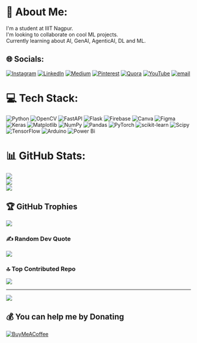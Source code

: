 # 💫 About Me:
I'm a student at IIIT Nagpur.<br>I'm looking to collaborate on cool ML projects.<br>Currently learning about AI, GenAI, AgenticAI, DL and ML.


## 🌐 Socials:
[![Instagram](https://img.shields.io/badge/Instagram-%23E4405F.svg?logo=Instagram&logoColor=white)](https://instagram.com/raghhaaaav) [![LinkedIn](https://img.shields.io/badge/LinkedIn-%230077B5.svg?logo=linkedin&logoColor=white)](https://www.linkedin.com/in/raghav-kankane-069157222/) [![Medium](https://img.shields.io/badge/Medium-12100E?logo=medium&logoColor=white)](https://medium.com/@raghavkankane07) [![Pinterest](https://img.shields.io/badge/Pinterest-%23E60023.svg?logo=Pinterest&logoColor=white)](https://pinterest.com/raghavkankane) [![Quora](https://img.shields.io/badge/Quora-%23B92B27.svg?logo=Quora&logoColor=white)](https://www.quora.com/profile/Raghav-Kankane) [![YouTube](https://img.shields.io/badge/YouTube-%23FF0000.svg?logo=YouTube&logoColor=white)](https://youtube.com/@raghavkankane5579) [![email](https://img.shields.io/badge/Email-D14836?logo=gmail&logoColor=white)](mailto:raghavkankane07@gmail.com) 

# 💻 Tech Stack:
![Python](https://img.shields.io/badge/python-3670A0?style=flat&logo=python&logoColor=ffdd54) ![OpenCV](https://img.shields.io/badge/opencv-%23white.svg?style=flat&logo=opencv&logoColor=white) ![FastAPI](https://img.shields.io/badge/FastAPI-005571?style=flat&logo=fastapi) ![Flask](https://img.shields.io/badge/flask-%23000.svg?style=flat&logo=flask&logoColor=white) ![Firebase](https://img.shields.io/badge/firebase-a08021?style=flat&logo=firebase&logoColor=ffcd34) ![Canva](https://img.shields.io/badge/Canva-%2300C4CC.svg?style=flat&logo=Canva&logoColor=white) ![Figma](https://img.shields.io/badge/figma-%23F24E1E.svg?style=flat&logo=figma&logoColor=white) ![Keras](https://img.shields.io/badge/Keras-%23D00000.svg?style=flat&logo=Keras&logoColor=white) ![Matplotlib](https://img.shields.io/badge/Matplotlib-%23ffffff.svg?style=flat&logo=Matplotlib&logoColor=black) ![NumPy](https://img.shields.io/badge/numpy-%23013243.svg?style=flat&logo=numpy&logoColor=white) ![Pandas](https://img.shields.io/badge/pandas-%23150458.svg?style=flat&logo=pandas&logoColor=white) ![PyTorch](https://img.shields.io/badge/PyTorch-%23EE4C2C.svg?style=flat&logo=PyTorch&logoColor=white) ![scikit-learn](https://img.shields.io/badge/scikit--learn-%23F7931E.svg?style=flat&logo=scikit-learn&logoColor=white) ![Scipy](https://img.shields.io/badge/SciPy-%230C55A5.svg?style=flat&logo=scipy&logoColor=%white) ![TensorFlow](https://img.shields.io/badge/TensorFlow-%23FF6F00.svg?style=flat&logo=TensorFlow&logoColor=white) ![Arduino](https://img.shields.io/badge/-Arduino-00979D?style=flat&logo=Arduino&logoColor=white) ![Power Bi](https://img.shields.io/badge/power_bi-F2C811?style=flat&logo=powerbi&logoColor=black)
# 📊 GitHub Stats:
![](https://github-readme-stats.vercel.app/api?username=Raghahahav&theme=dark&hide_border=false&include_all_commits=false&count_private=false)<br/>
![](https://nirzak-streak-stats.vercel.app/?user=Raghahahav&theme=dark&hide_border=false)<br/>
![](https://github-readme-stats.vercel.app/api/top-langs/?username=Raghahahav&theme=dark&hide_border=false&include_all_commits=false&count_private=false&layout=compact)

## 🏆 GitHub Trophies
![](https://github-profile-trophy.vercel.app/?username=Raghahahav&theme=ocean_dark&no-frame=true&no-bg=true&margin-w=4)

### ✍️ Random Dev Quote
![](https://quotes-github-readme.vercel.app/api?type=horizontal&theme=radical)

### 🔝 Top Contributed Repo
![](https://github-contributor-stats.vercel.app/api?username=Raghahahav&limit=5&theme=dark&combine_all_yearly_contributions=true)

---
[![](https://visitcount.itsvg.in/api?id=Raghahahav&icon=0&color=0)](https://visitcount.itsvg.in)

  ## 💰 You can help me by Donating
  [![BuyMeACoffee](https://img.shields.io/badge/Buy%20Me%20a%20Coffee-ffdd00?style=for-the-badge&logo=buy-me-a-coffee&logoColor=black)](https://buymeacoffee.com/https://buymeacoffee.com/raghavgotskills) 

  
<!-- Proudly created with GPRM ( https://gprm.itsvg.in ) -->
